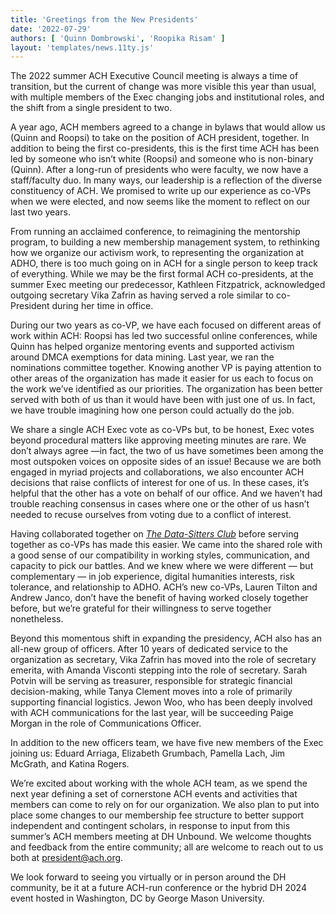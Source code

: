 ```yaml
---
title: 'Greetings from the New Presidents'
date: '2022-07-29'
authors: [ 'Quinn Dombrowski', 'Roopika Risam' ]
layout: 'templates/news.11ty.js'
---
```

The 2022 summer ACH Executive Council meeting is always a time of transition, but the current of change was more visible this year than usual, with multiple members of the Exec changing jobs and institutional roles, and the shift from a single president to two.

A year ago, ACH members agreed to a change in bylaws that would allow us (Quinn and Roopsi) to take on the position of ACH president, together. In addition to being the first co-presidents, this is the first time ACH has been led by someone who isn’t white (Roopsi) and someone who is non-binary (Quinn). After a long-run of presidents who were faculty, we now have a staff/faculty duo. In many ways, our leadership is a reflection of the diverse constituency of ACH. We promised to write up our experience as co-VPs when we were elected, and now seems like the moment to reflect on our last two years.

From running an acclaimed conference, to reimagining the mentorship program, to building a new membership management system, to rethinking how we organize our activism work, to representing the organization at ADHO, there is too much going on in ACH for a single person to keep track of everything. While we may be the first formal ACH co-presidents, at the summer Exec meeting our predecessor, Kathleen Fitzpatrick, acknowledged outgoing secretary Vika Zafrin as having served a role similar to co-President during her time in office.

During our two years as co-VP, we have each focused on different areas of work within ACH: Roopsi has led two successful online conferences, while Quinn has helped organize mentoring events and supported activism around DMCA exemptions for data mining. Last year, we ran the nominations committee together. Knowing another VP is paying attention to other areas of the organization has made it easier for us each to focus on the work we’ve identified as our priorities. The organization has been better served with both of us than it would have been with just one of us. In fact, we have trouble imagining how one person could actually do the job.

We share a single ACH Exec vote as co-VPs but, to be honest, Exec votes beyond procedural matters like approving meeting minutes are rare. We don’t always agree —in fact, the two of us have sometimes been among the most outspoken voices on opposite sides of an issue! Because we are both engaged in myriad projects and collaborations, we also encounter ACH decisions that raise conflicts of interest for one of us. In these cases, it’s helpful that the other has a vote on behalf of our office. And we haven’t had trouble reaching consensus in cases where one or the other of us hasn’t needed to recuse ourselves from voting due to a conflict of interest.

Having collaborated together on *[The Data-Sitters Club](https://datasittersclub.github.io/site/books)* before serving together as co-VPs has made this easier. We came into the shared role with a good sense of our compatibility in working styles, communication, and capacity to pick our battles. And we knew where we were different — but complementary — in job experience, digital humanities interests, risk tolerance, and relationship to ADHO. ACH’s new co-VPs, Lauren Tilton and Andrew Janco, don’t have the benefit of having worked closely together before, but we’re grateful for their willingness to serve together nonetheless.

Beyond this momentous shift in expanding the presidency, ACH also has an all-new group of officers. After 10 years of dedicated service to the organization as secretary, Vika Zafrin has moved into the role of secretary emerita, with Amanda Visconti stepping into the role of secretary. Sarah Potvin will be serving as treasurer, responsible for strategic financial decision-making, while Tanya Clement moves into a role of primarily supporting financial logistics. Jewon Woo, who has been deeply involved with ACH communications for the last year, will be succeeding Paige Morgan in the role of Communications Officer.

In addition to the new officers team, we have five new members of the Exec joining us: Eduard Arriaga, Elizabeth Grumbach, Pamella Lach, Jim McGrath, and Katina Rogers.

We’re excited about working with the whole ACH team, as we spend the next year defining a set of cornerstone ACH events and activities that members can come to rely on for our organization. We also plan to put into place some changes to our membership fee structure to better support independent and contingent scholars, in response to input from this summer’s ACH members meeting at DH Unbound. We welcome thoughts and feedback from the entire community; all are welcome to reach out to us both at president@ach.org.

We look forward to seeing you virtually or in person around the DH community, be it at a future ACH-run conference or the hybrid DH 2024 event hosted in Washington, DC by George Mason University.
